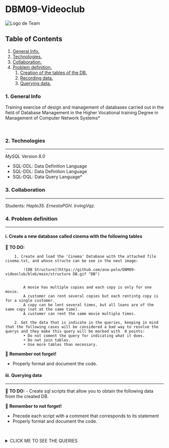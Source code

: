 # DBM09-Videoclub

![Logo de Team](https://github.com/ana-polo/DBM09-videoclub/blob/main/DBM.gif "Team logo")

## Table of Contents

1. [General Info.](#general-info)
2. [Technologies.](#technologies)
3. [Collaboration.](#collaboration)
4. [Problem definition.](#problem-definition)
    1. [Creation of the tables of the DB.](#create)
    2. [Recording data.](#insert)
    3. [Querying data.](#query)

### 1. General Info

Training exercise of design and management of databases carried out in the field of Database Management in the Higher Vocational training Degree in Management of Computer Network Systems*

&nbsp;

### 2. Technologies

***
*MySQL* Version 8.0

- SQL-DDL: Data Definition Language
- SQL-DDL: Data Definition Language
- SQL-DQL: Data Query Language*

### 3. Collaboration

***
Students:
*Haplo35.*
*ErnestoPGH.*
*IrvingVqz.*

### 4. Problem definition

***

#### i. Create a new database called cinema with the following tables

📝 **TO DO:**

        1. Create and load the 'Cinema' Database with the attached file cinema.txt, and whose structe can be see in the next image:

            ![DB Structure](https://github.com/ana-polo/DBM09-videoclub/blob/main/structure DB.gif "DB")


            A movie has multiple copies and each copy is only for one movie.
            A customer can rent several copies but each rentintg copy is for a single customer.
            A copy can be lent several times, but all loans are of the same copy (not at the same time).
            A customer can rent the same movie multiple times.

        2. Get the data that is indicate in the queries, keeping in mind that the following cases will be considered a bad way to resolve the querys and they make this query will be marked with  0 points:
            • Do not coment the query for indicating what it does.
            • Do not join tables.
            • Use more tables than necessary.


👀 **Remember not forget!**

- Properly format and document the code.

#### iii. Querying data

***

📝 **TO DO:**
        - Create sql scripts that allow you to obtain the following data from the created DB.

👀 **Remember to not forget!**

- Precede each script with a comment that corresponds to its statement
- Properly format and document the code.

&nbsp;
<details>
    <summary>CLICK ME TO SEE THE QUERIES</summary>

<br />

    1.- List the name and surname of the customers who have rented the film 
'La vida es bella'. Each customer must appear only once. (0.5 points) */

2.- List the names of the clients and how many copies has rented each of them. Display the result sorted by the number of copies rented descending. (0.5 points)

3.- Show the income that has been obtained from the rental of the film 'Los puentes de Madinson' per month and year. Use fecha_prestamo to calculate it. (0.5 points)

4.- List the title of the films that have been rented in alphabetical order.  Each title must come out only once. Do it in three different ways (INNER JOIN, IN, EXISTS). (1 point)

5.- List the title of the films that have been rented in 2021 and have not been rented in 2022. Each title should appear only once. Takes the field fecha_prestamo as the date. (0.75 points)

6.- List, using a single query, the copies (cod_copia) and the title of the films that are deteriorated and those that are not. The fields will be separated by an arrow (==>). The result will have to look like this:
...
The copy==>CINE/004==>of the film==>Aterriza como puedes==>it is deteriorated
The copy==>CINE/007==>of the film==>Archivo==>it is deteriorated
The copy==>CINE/001==>of the film==>La vida es bella==>it is not deteriorated.
The copy==>CINE/002==>of the film==>Los puentes de Madison==>it is not deteriorated
The copy==>CINE/003==>of the film==>Terror==>it is not deteriorated
The copy==>CINE/005==>of the film==>Vivo==>it is not deteriorated
...
 Don't do it using IF or CASE (0.75 points)
 
7.- For the movies  that has been delivered late by any customer, display the copy number, the deadline, the delivery date and the period between the two dates (in days). Use the  
TIMESTAMPDIFF(unit,fecha_fin, fecha_inicio) where unit means the unit of time that you want to subtract (YEAR, MONTH, DAY) (0.5 points)
 
8. Insert as a customer a cohabiting brother of Teresa Alvarez Perez who is called Pepe. The only data you can put literally are Pepe, Teresa and Alvarez Perez.  (0.75 points)

9.- List the film's title, the copy code and the rental price of the non-deteriorated copies that are cheapest for renting it. Use only one query. Do it in two different ways (1 point)

10. List, for each movie, the rental price of the cheapest copy. The result will show the title of the film and the rental price (0.5 points)

11.- Display the film's title and the revenue generated for the films of the year 2002 that have generated more than € 5.5 in rentals. (0.75 points)

12.-List all the titles and indicate wheter the rental price of their copies is equal or greater than 2.5 euros or less than 2.5 euros (two conditions). Don't do it using UNION. Use the structure most appropriate to the case. The output will be something like this:

'La vida es bella', 'The price is equal or greater than2.5 euros'
'Los puentes de Madison', 'The price is equal or greater than 2.5 euros'
'Terror', 'the price is less than 2.5 euros'
'Aterriza como puedas', 'The price is equal or greater than 2.5 euros'

Repeated values should not be displayed (0.75 points)

13. Displays the customer's name, the copy code that he has rented, and the state of disrepair of this copy. The indicators for the status of  disrepair are one of these cases: 

If the condition is good is in a satisfactory state
If the state is bad is in an unsatisfactory state
If the state is regular is in an unsatisfactory state
If the state is lousy  is in an unsatisfactory state
In any other state  is in a not defined state.

The output will be something like this:
...
The COPY CINE/001 rented by Ana Perez Lopez is in a satisfactory condition
The COPY CINE/002 rented by Ana Perez Lopez is in an unsatisfactory state
The COPY CINE/001 rented by Pepe Lopez Pelayo is in a satisfactory state
The COPY CINE/001 rented by Juan Pelayo Millan is in a satisfactory condition
....

Don't use a UNION in this script. Use the structure most appropriate to the case Do not display duplicate values (0.75 points)

14.- Updates the price of copies for the films from the year 2002, decreasing them a 10% (0.5 points)

15.- Delete customers who have not rented any film in 2021 (0.5 points) 

</details>
